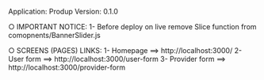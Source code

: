 Application: Produp
Version: 0.1.0

○ IMPORTANT NOTICE:
1- Before deploy on live remove Slice function from comopnents/BannerSlider.js

○ SCREENS (PAGES) LINKS:
1- Homepage ==> http://localhost:3000/
2- User form ==> http://localhost:3000/user-form
3- Provider form ==> http://localhost:3000/provider-form
